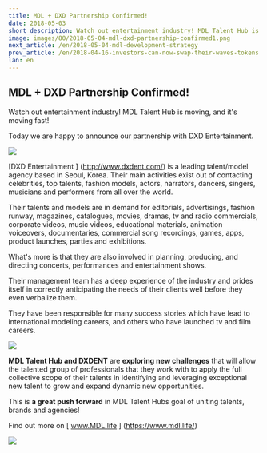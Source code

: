 ```yaml
---
title: MDL + DXD Partnership Confirmed!
date: 2018-05-03
short_description: Watch out entertainment industry! MDL Talent Hub is moving, and it's moving fast!
image: images/80/2018-05-04-mdl-dxd-partnership-confirmed1.png
next_article: /en/2018-05-04-mdl-development-strategy
prev_article: /en/2018-04-16-investors-can-now-swap-their-waves-tokens
lan: en
---
```


## MDL + DXD Partnership Confirmed!
Watch out entertainment industry! MDL Talent Hub is moving, and it's moving fast!

Today we are happy to announce our partnership with DXD Entertainment.

![](/images/80/2018-05-04-mdl-dxd-partnership-confirmed1.png)

[DXD Entertainment ] (http://www.dxdent.com/)  is a leading talent/model agency based in Seoul, Korea. Their main activities exist out of contacting celebrities, top talents, fashion models, actors, narrators, dancers, singers, musicians and performers from all over the world.

Their talents and models are in demand for editorials, advertisings, fashion runway, magazines, catalogues, movies, dramas, tv and radio commercials, corporate videos, music videos, educational materials, animation voiceovers, documentaries, commercial song recordings, games, apps, product launches, parties and exhibitions.

What's more is that they are also involved in planning, producing, and directing concerts, performances and entertainment shows.

Their management team has a deep experience of the industry and prides itself in correctly anticipating the needs of their clients well before they even verbalize them.

They have been responsible for many success stories which have lead to international modeling careers, and others who have launched tv and film careers.

![](/images/80/2018-05-04-mdl-dxd-partnership-confirmed2.png)

**MDL Talent Hub and DXDENT** are **exploring new challenges** that will allow the talented group of professionals that they work with to apply the full collective scope of their talents in identifying and leveraging exceptional new talent to grow and expand dynamic new opportunities.

This is **a great push forward** in MDL Talent Hubs goal of uniting talents, brands and agencies!

Find out more on [ www.MDL.life ] (https://www.mdl.life/)


![](/images/80/2018-05-04-mdl-dxd-partnership-confirmed3.png)